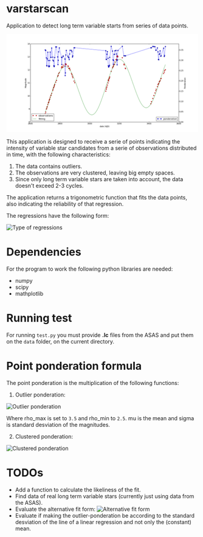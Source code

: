 # varstarscan

Application to detect long term variable starts from series of data points.

![Example fit](img/best_fit_ever.png)

This application is designed to receive a serie of points indicating the intensity of variable star candidates from a serie of observations distributed in time, with the following characteristics:

1. The data contains outliers.
2. The observations are very clustered, leaving big empty spaces.
3. Since only long term variable stars are taken into account, the data doesn't exceed 2-3 cycles.

The application returns a trigonometric function that fits the data points, also indicating the reliability of that regression.

The regressions have the following form:

![Type of regressions](http://mathurl.com/hzxmylk.png)

# Dependencies

For the program to work the following python libraries are needed:

* numpy
* scipy
* mathplotlib

# Running test

For running `test.py` you must provide **.lc** files from the ASAS and put them on the `data` folder, on the current directory.

# Point ponderation formula

The point ponderation is the multiplication of the following functions:

1. Outlier ponderation:

![Outlier ponderation](http://mathurl.com/h3aqkcb.png)

Where rho\_max is set to `3.5` and rho\_min to `2.5`.
mu is the mean and sigma is standard desviation of the magnitudes.

2. Clustered ponderation:

![Clustered ponderation](http://mathurl.com/jkvfb9q.png)

# TODOs

* Add a function to calculate the likeliness of the fit.
* Find data of real long term variable stars (currently just using data from the ASAS).
* Evaluate the alternative fit form: ![Alternative fit form](http://mathurl.com/hay7uzg.png)
* Evaluate if making the outlier-ponderation be according to the standard desviation of the line of a linear regression and not only the (constant) mean.
